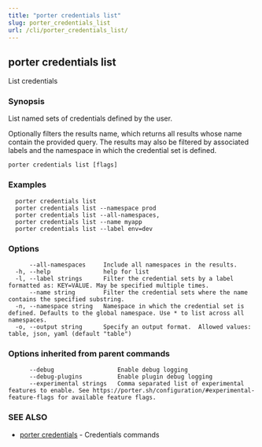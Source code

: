 ```yaml
---
title: "porter credentials list"
slug: porter_credentials_list
url: /cli/porter_credentials_list/
---
```

## porter credentials list

List credentials

### Synopsis

List named sets of credentials defined by the user.

Optionally filters the results name, which returns all results whose name contain the provided query.
The results may also be filtered by associated labels and the namespace in which the credential set is defined.

```
porter credentials list [flags]
```

### Examples

```
  porter credentials list
  porter credentials list --namespace prod
  porter credentials list --all-namespaces,
  porter credentials list --name myapp
  porter credentials list --label env=dev
```

### Options

```
      --all-namespaces     Include all namespaces in the results.
  -h, --help               help for list
  -l, --label strings      Filter the credential sets by a label formatted as: KEY=VALUE. May be specified multiple times.
      --name string        Filter the credential sets where the name contains the specified substring.
  -n, --namespace string   Namespace in which the credential set is defined. Defaults to the global namespace. Use * to list across all namespaces.
  -o, --output string      Specify an output format.  Allowed values: table, json, yaml (default "table")
```

### Options inherited from parent commands

```
      --debug                  Enable debug logging
      --debug-plugins          Enable plugin debug logging
      --experimental strings   Comma separated list of experimental features to enable. See https://porter.sh/configuration/#experimental-feature-flags for available feature flags.
```

### SEE ALSO

* [porter credentials](/cli/porter_credentials/)	 - Credentials commands

